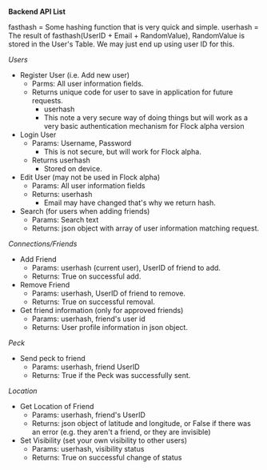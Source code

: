 **Backend API List**

fasthash = Some hashing function that is very quick and simple.
userhash = The result of fasthash(UserID + Email + RandomValue), RandomValue is stored in the User's Table. We may just end up using user ID for this.

*Users*

 - Register User (i.e. Add new user)
     - Parms: All user information fields.
     - Returns unique code for user to save in application for future requests.
         - userhash
         - This note a very secure way of doing things but will work as a very basic authentication mechanism for Flock alpha version
 - Login User
     - Params: Username, Password
         - This is not secure, but will work for Flock alpha.
     - Returns userhash
         - Stored on device.
 - Edit User (may not be used in Flock alpha)
     - Params: All user information fields
     - Returns: userhash
         - Email may have changed that's why we return hash.
 - Search (for users when adding friends)
     - Params: Search text
     - Returns: json object with array of user information matching request.
          
*Connections/Friends*

 - Add Friend
     - Params: userhash (current user), UserID of friend to add.
     - Returns: True on successful add.
 - Remove Friend
     - Params: userhash, UserID of friend to remove.
     - Returns: True on successful removal.
 - Get friend information (only for approved friends)
     - Params: userhash, friend's user id
     - Returns: User profile information in json object.

*Peck*
 - Send peck to friend
     - Params: userhash, friend UserID
     - Returns: True if the Peck was successfully sent.
     
*Location*

 - Get Location of Friend
     - Params: userhash, friend's UserID
     - Returns: json object of latitude and longitude, or False if there was an error (e.g. they aren't a friend, or they are invisible)
 - Set Visibility (set your own visibility to other users)
     - Params: userhash, visibility status
     - Returns: True on successful change of status
     
